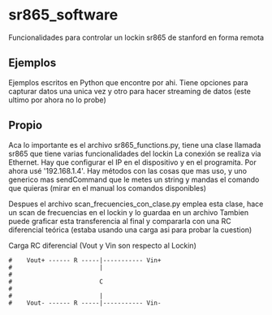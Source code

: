 # sr865_software
Funcionalidades para controlar un lockin sr865 de stanford en forma remota

## Ejemplos
Ejemplos escritos en Python que encontre por ahi. Tiene opciones para capturar datos una unica vez y otro para hacer streaming de datos (este ultimo por ahora no lo probe)

## Propio
Aca lo importante es el archivo sr865_functions.py, tiene una clase llamada sr865 que tiene varias funcionalidades del lockin
La conexión se realiza via Ethernet. Hay que configurar el IP en el dispositivo y en el programita. Por ahora usé '192.168.1.4'.
Hay métodos con las cosas que mas uso, y uno generico mas sendCommand que le metes un string y mandas el comando que quieras (mirar en el manual los comandos disponibles)

Despues el archivo scan_frecuencies_con_clase.py emplea esta clase, hace un scan de frecuencias en el lockin y lo guardaa en un archivo
Tambien puede graficar esta transferencia al final y compararla con una RC diferencial teórica (estaba usando una carga asi para probar la cuestion)

Carga RC diferencial (Vout y Vin son respecto al Lockin)

	#    Vout+ ------ R -----|----------- Vin+ 
    #                        |              
    #                                       
    #                        C              
    #                                      
    #                        |             
    #    Vout- ------ R -----|----------- Vin- 
